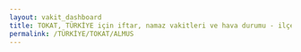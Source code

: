 ```yaml
---
layout: vakit_dashboard
title: TOKAT, TÜRKİYE için iftar, namaz vakitleri ve hava durumu - ilçe/eyalet seç
permalink: /TÜRKİYE/TOKAT/ALMUS
---
```


<script type="text/javascript">
  var GLOBAL_COUNTRY = 'TÜRKİYE';
  var GLOBAL_CITY = 'TOKAT';
  var GLOBAL_STATE = 'ALMUS';
  var lat = 72;
  var lon = 21;
</script>
